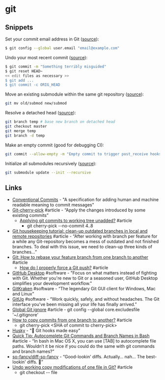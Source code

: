 # git

## Snippets

Set your commit email address in Git \([source](https://help.github.com/en/articles/setting-your-commit-email-address-in-git)\):

```bash
$ git config --global user.email "email@example.com"
```

Undo your most recent commit \([source](https://stackoverflow.com/a/927386/937377)\):

```bash
$ git commit -m "Something terribly misguided"
$ git reset HEAD~
<< edit files as necessary >>
$ git add ...
$ git commit -c ORIG_HEAD
```

Move an existing submodule within the same git repository \([source](https://stackoverflow.com/a/24767348/937377)\):

```bash
git mv old/submod new/submod
```

Resolve a detached head \([source](https://stackoverflow.com/questions/5772192/how-can-i-reconcile-detached-head-with-master-origin)\):

```bash
git branch temp # base new branch on detached head
git checkout master
git merge temp
git branch -d temp
```

Make an empty commit \(good for debugging CI\):

```bash
git commit --allow-empty -m "Empty commit to trigger post_receive hooks"
```

Initialize all submodules recursively \([source](https://stackoverflow.com/a/10168693/937377)\):

```bash
git submodule update --init --recursive
```

## Links

* [Conventional Commits](https://www.conventionalcommits.org/) - "A specification for adding human and machine readable meaning to commit messages"
* [Git-cherry-pick](https://git-scm.com/docs/git-cherry-pick) \#article - “Apply the changes introduced by some existing commits”
  * [Applying git commits to working tree unadded?](https://stackoverflow.com/a/26618896/937377) \#article
    * git cherry-pick --no-commit 4..8
* [Git housekeeping tutorial: clean-up outdated branches in local and remote repositories](https://railsware.com/blog/2014/08/11/git-housekeeping-tutorial-clean-up-outdated-branches-in-local-and-remote-repositories/) \#article - “After working with branch per feature for a while any Git-repository becomes a mess of outdated and not finished branches. To deal with this issue, we need to clean-up three kinds of branches…”
* [Git: How to rebase your feature branch from one branch to another](https://makandracards.com/makandra/10173-git-how-to-rebase-your-feature-branch-from-one-branch-to-another) \#article
  * [How do I properly force a Git push?](https://stackoverflow.com/a/12610763/937377) \#article
* [GitHub Desktop](https://desktop.github.com/) \#software - "Focus on what matters instead of fighting with Git. Whether you're new to Git or a seasoned user, GitHub Desktop simplifies your development workflow."
* [GitKraken](https://www.gitkraken.com/) \#software - “The legendary Git GUI client for Windows, Mac and Linux”
* [GitUp](http://gitup.co/) \#software - “Work quickly, safely, and without headaches. The Git interface you've been missing all your life has finally arrived.”
* [Global Git ignore](https://stackoverflow.com/a/7335487/937377) \#article - git config --global core.excludesfile '~/.gitignore'
* [How to copy commits from one branch to another?](https://stackoverflow.com/a/2474371) \#article
  * git cherry-pick &lt;SHA of commit to cherry-pick&gt;
* [Husky](https://github.com/typicode/husky) - "🐶 Git hooks made easy"
* [Quick Tip: Autocomplete Git Commands and Branch Names in Bash](http://code-worrier.com/blog/autocomplete-git/) \#article - “In bash in Mac OS X, you can use \[TAB\] to autocomplete file paths. Wouldn’t it be nice if you could do the same with git commands and branch names?”
* [so-fancy/diff-so-fancy](https://github.com/so-fancy/diff-so-fancy) - “Good-lookin' diffs. Actually… nah… The best-lookin' diffs. 🎉”
* [Undo working copy modifications of one file in Git?](https://stackoverflow.com/a/692329/937377) \#article
  * git checkout -- file

